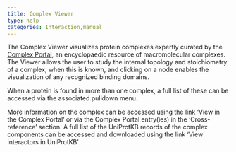 ```yaml
---
title: Complex Viewer
type: help
categories: Interaction,manual
---
```


The Complex Viewer visualizes protein complexes expertly curated by the [Complex Portal](https://www.ebi.ac.uk/complexportal), an encyclopaedic resource of macromolecular complexes. The Viewer allows the user to study the internal topology and stoichiometry of a complex, when this is known, and clicking on a node enables the visualization of any recognized binding domains. 

When a protein is found in more than one complex, a full list of these can be accessed via the associated pulldown menu.

More information on the complex can be accessed using the link ‘View in the Complex Portal’ or via the Complex Portal entry(ies) in the ‘Cross-reference’ section. 
A full list of the UniProtKB records of the complex components can be accessed and downloaded using the link ‘View interactors in UniProtKB’ 
